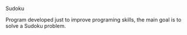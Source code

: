 Sudoku

Program developed just to improve programing skills,
the main goal is to solve a Sudoku problem.
